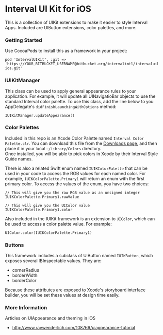 # Interval UI Kit for iOS #

This is a collection of UIKit extensions to make it easier to style Interval Apps.  Included are UIButton extensions, color palettes, and more.

### Getting Started ###

Use CocoaPods to install this as a framework in your project:


```
pod 'IntervalUIKit', :git => 'https://YOUR_BITBUCKET_USERNAME@bitbucket.org/intervalintl/intervaluikit-ios.git'

```

### IUIKitManager ###

This class can be used to apply general appearance rules to your application.  For example, it will update all UINavigatioBar objects to use the 
standard Interval color palette.  To use this class, add the line below to you AppDelegate's `didFinishLaunchingWithOptions` method:

```
IUIKitManager.updateAppearance()
```


### Color Palettes ###

Included in this repo is an Xcode Color Palette named `Interval Color Palette.clr`.  You can download this file from the [Downloads page](https://bitbucket.org/intervalintl/intervaluikit-ios/downloads), and then place it in your local `~/Library/Colors` directory.  
Once installed, you will be able to pick colors in Xcode by their Interval Style Guide names.  

There is also a related Swift enum named `IUIKColorPalette` that can be used in your code to access the RGB values for each
named color.  For example, `IUIKColorPalette.Primary1` will return an enum with the first primary color. To access the values of the enum,
you have two choices:

```
// This will give you the raw RGB value as an unsigned integer
IUIKColorPalette.Primary1.rawValue

// This will give you the UIColor value
IUIKColorPalette.Primary1.color
```

Also included in the IUIKit framework is an extension to `UIColor`, which can be used to access a color palette value.  For example:

```
UIColor.color(IUIKColorPalette.Primary1)
```



### Buttons ###

This framework includes a subclass of UIButton named `IUIKButton`, which exposes several IBInspectable values.  They are:

* cornerRadius
* borderWidth
* borderColor

Because these attributes are exposed to Xcode's storyboard interface builder, you will be set these values at design time easily.

### More Information ###

Articles on UIAppearance and theming in iOS

* http://www.raywenderlich.com/108766/uiappearance-tutorial


